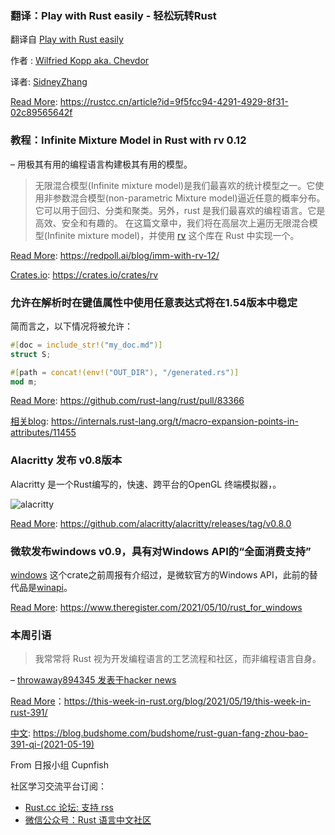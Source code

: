 ### 翻译：Play with Rust easily - 轻松玩转Rust

翻译自 [Play with Rust easily](https://www.chevdor.com/post/2021/01/play-rust/)

作者 : [Wilfried Kopp aka. Chevdor](https://www.chevdor.com/)

译者: [SidneyZhang](https://lyzhang.me/)

[Read More](https://rustcc.cn/article?id=9f5fcc94-4291-4929-8f31-02c89565642f): https://rustcc.cn/article?id=9f5fcc94-4291-4929-8f31-02c89565642f

### 教程：Infinite Mixture Model in Rust with rv 0.12

– 用极其有用的编程语言构建极其有用的模型。
> 无限混合模型(Infinite mixture model)是我们最喜欢的统计模型之一。它使用非参数混合模型(non-parametric Mixture model)逼近任意的概率分布。它可以用于回归、分类和聚类。另外，rust 是我们最喜欢的编程语言。它是高效、安全和有趣的。
> 在这篇文章中，我们将在高层次上遍历无限混合模型(Infinite mixture model)，并使用 [rv](https://crates.io/crates/rv) 这个库在 Rust 中实现一个。

[Read More](https://redpoll.ai/blog/imm-with-rv-12/): https://redpoll.ai/blog/imm-with-rv-12/

[Crates.io](https://crates.io/crates/rv): https://crates.io/crates/rv

### 允许在解析时在键值属性中使用任意表达式将在1.54版本中稳定

简而言之，以下情况将被允许：
```rust
#[doc = include_str!("my_doc.md")]
struct S;

#[path = concat!(env!("OUT_DIR"), "/generated.rs")]
mod m;
```

[Read More](https://github.com/rust-lang/rust/pull/83366): https://github.com/rust-lang/rust/pull/83366

[相关blog](https://internals.rust-lang.org/t/macro-expansion-points-in-attributes/11455): https://internals.rust-lang.org/t/macro-expansion-points-in-attributes/11455

### Alacritty 发布 v0.8版本

 Alacritty 是一个Rust编写的，快速、跨平台的OpenGL 终端模拟器，。

 ![alacritty](https://user-images.githubusercontent.com/8886672/103264352-5ab0d500-49a2-11eb-8961-02f7da66c855.png)

[Read More](https://github.com/alacritty/alacritty/releases/tag/v0.8.0): https://github.com/alacritty/alacritty/releases/tag/v0.8.0

### 微软发布windows v0.9，具有对Windows API的“全面消费支持” 

[windows](https://crates.io/crates/windows) 这个crate之前周报有介绍过，是微软官方的Windows API，此前的替代品是[winapi](https://crates.io/crates/winapi)。

[Read More](https://www.theregister.com/2021/05/10/rust_for_windows): https://www.theregister.com/2021/05/10/rust_for_windows 

### 本周引语

> 我常常将 Rust 视为开发编程语言的工艺流程和社区，而非编程语言自身。

– [throwaway894345 发表于hacker news](https://news.ycombinator.com/item?id=27120691)

[Read More](https://this-week-in-rust.org/blog/2021/05/19/this-week-in-rust-391/)：https://this-week-in-rust.org/blog/2021/05/19/this-week-in-rust-391/

[中文](https://blog.budshome.com/budshome/rust-guan-fang-zhou-bao-391-qi-(2021-05-19)): https://blog.budshome.com/budshome/rust-guan-fang-zhou-bao-391-qi-(2021-05-19)


From 日报小组 Cupnfish 

社区学习交流平台订阅：

- [Rust.cc 论坛: 支持 rss](https://rustcc.cn/)
- [微信公众号：Rust 语言中文社区](https://rustcc.cn/article?id=ed7c9379-d681-47cb-9532-0db97d883f62)